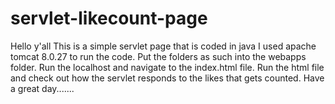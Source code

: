 # servlet-likecount-page
Hello y'all
This is a simple servlet page that is coded in java
I used apache tomcat 8.0.27 to run the code.
Put the folders as such into the webapps folder.
Run the localhost and navigate to the index.html file.
Run the html file and check out how the servlet responds to the likes that gets counted.
Have a great day.......
